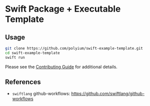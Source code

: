 # Swift Package + Executable Template

## Usage

```bash
git clone https://github.com/polyium/swift-example-template.git
cd swift-example-template
swift run
```

Please see the [Contributing Guide](./CONTRIBUTING.md) for additional details.

## References

- `swiftlang` github-workflows: https://github.com/swiftlang/github-workflows

